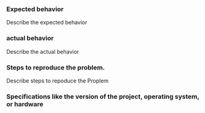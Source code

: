 ### Expected behavior

Describe the expected behavior

### actual behavior

Describe the actual behavior

### Steps to reproduce the problem.

Describe steps to repoduce the Proplem

### Specifications like the version of the project, operating system, or hardware
